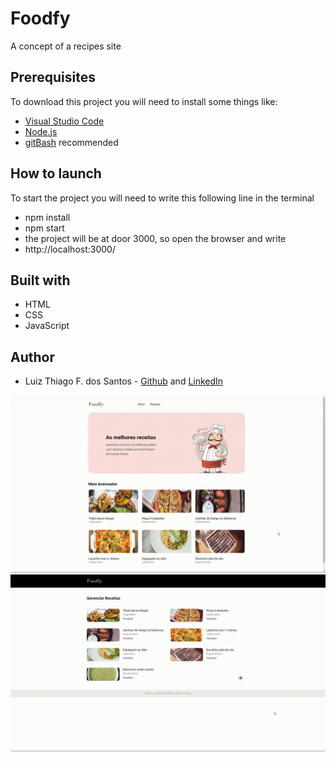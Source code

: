 # Foodfy
 A concept of a recipes site
## Prerequisites
To download this project you will need to install some things like:
* [Visual Studio Code](https://code.visualstudio.com/download)
* [Node.js](https://nodejs.org/en/)
* [gitBash](https://gitforwindows.org/) recommended

## How to launch
To start the project you will need to write this following line in the terminal
* npm install
* npm start
* the project will be at door 3000, so open the browser and write
* http://localhost:3000/

## Built with
* HTML
* CSS
* JavaScript

## Author
* Luiz Thiago F. dos Santos - [Github](https://github.com/Thiago-Fers7) and [LinkedIn](https://www.linkedin.com/in/luiz-thiago-096718206/)

![Foodfy gif](https://github.com/RicardoSobral-7/foodfy/blob/master/foodfy.gif)
![Foodfy Admin gif](https://github.com/RicardoSobral-7/foodfy/blob/master/foodfyAdmin.gif)